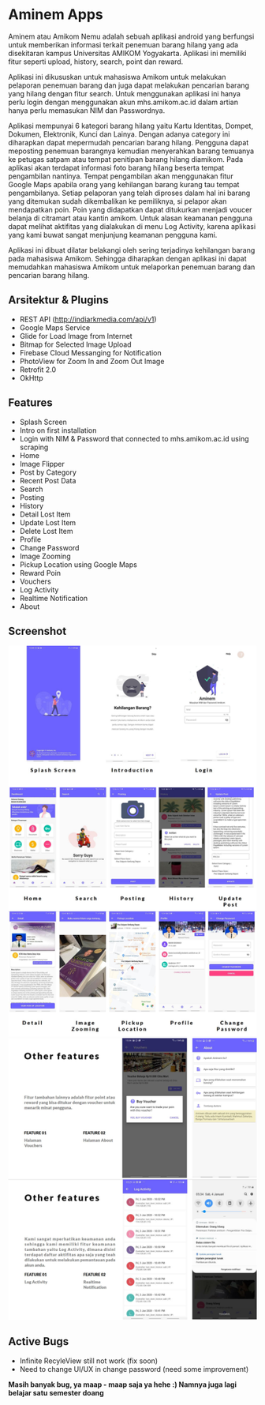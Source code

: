 # Aminem Apps
Aminem atau Amikom Nemu adalah sebuah aplikasi android yang berfungsi untuk memberikan informasi terkait penemuan barang hilang yang ada disekitaran kampus Universitas AMIKOM Yogyakarta. Aplikasi ini memiliki fitur seperti upload, history, search, point dan reward.

Aplikasi ini dikususkan untuk mahasiswa Amikom untuk melakukan pelaporan penemuan barang dan juga dapat melakukan pencarian barang yang hilang dengan fitur search. Untuk menggunakan aplikasi ini hanya perlu login dengan menggunakan akun mhs.amikom.ac.id dalam artian hanya perlu memasukan NIM dan Passwordnya. 

Aplikasi mempunyai 6 kategori barang hilang yaitu Kartu Identitas, Dompet, Dokumen, Elektronik, Kunci dan Lainya. Dengan adanya category ini diharapkan dapat mepermudah pencarian barang hilang. Pengguna dapat meposting penemuan barangnya kemudian menyerahkan barang temuanya ke petugas satpam atau tempat penitipan barang hilang diamikom. Pada aplikasi akan terdapat informasi foto barang hilang beserta tempat pengambilan nantinya. Tempat pengambilan akan menggunakan fitur Google Maps apabila orang yang kehilangan barang kurang tau tempat pengambilanya. Setiap pelaporan yang telah diproses dalam hal ini barang yang ditemukan sudah dikembalikan ke pemiliknya, si pelapor akan mendapatkan poin. Poin yang didapatkan dapat ditukurkan menjadi voucer belanja di citramart atau kantin amikom. Untuk alasan keamanan pengguna dapat melihat aktifitas yang dialakukan di menu Log Activity, karena aplikasi yang kami buwat sangat menjunjung keamanan pengguna kami.

Aplikasi ini dibuat dilatar belakangi oleh sering terjadinya kehilangan barang pada mahasiswa Amikom. Sehingga diharapkan dengan aplikasi ini dapat memudahkan mahasiswa Amikom untuk melaporkan penemuan barang dan pencarian barang hilang.



## Arsitektur & Plugins
- REST API (http://indiarkmedia.com/api/v1)
- Google Maps Service
- Glide for Load Image from Internet
- Bitmap for Selected Image Upload
- Firebase Cloud Messanging for Notification
- PhotoView for Zoom In and Zoom Out Image
- Retrofit 2.0
- OkHttp

## Features
- Splash Screen
- Intro on first installation
- Login with NIM & Password that connected to mhs.amikom.ac.id using scraping
- Home
- Image Flipper
- Post by Category
- Recent Post Data
- Search
- Posting
- History
- Detail Lost Item
- Update Lost Item
- Delete Lost Item
- Profile
- Change Password
- Image Zooming
- Pickup Location using Google Maps
- Reward Poin
- Vouchers
- Log Activity
- Realtime Notification
- About 

## Screenshot
![Screenshot 1](screenshot/screenshot1.JPG)
![Screenshot 2](screenshot/screenshot2.JPG)
![Screenshot 3](screenshot/screenshot3.JPG)
![Screenshot 4](screenshot/screenshot4.JPG)
![Screenshot 5](screenshot/screenshot5.JPG)

## Active Bugs
- Infinite RecyleView still not work (fix soon)
- Need to change UI/UX in change password (need some improvement)

**Masih banyak bug, ya maap - maap saja ya hehe :) Namnya juga lagi belajar satu semester doang**